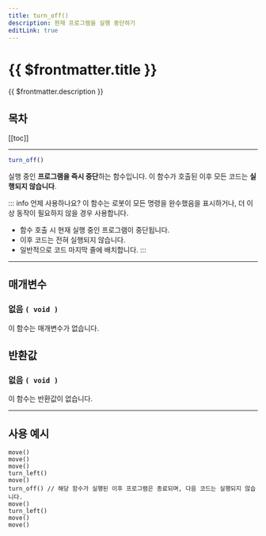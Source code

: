 ```yaml
---
title: turn_off()
description: 현재 프로그램을 실행 중단하기
editLink: true
---
```

<Badge type="info" text="함수" /><Badge type="tip" text="기본" />

# {{ $frontmatter.title }}
{{ $frontmatter.description }}
## 목차
[[toc]]
***
```javascript
turn_off()
```
실행 중인 **프로그램을 즉시 중단**하는 함수입니다. 이 함수가 호출된 이후 모든 코드는 **실행되지 않습니다**.

::: info 언제 사용하나요?
이 함수는 로봇이 모든 명령을 완수했음을 표시하거나, 더 이상 동작이 필요하지 않을 경우 사용합니다.

* 함수 호출 시 현재 실행 중인 프로그램이 중단됩니다.
* 이후 코드는 전혀 실행되지 않습니다.
* 일반적으로 코드 마지막 줄에 배치합니다.
:::

***
## 매개변수
### **없음 ```( void )```**
이 함수는 매개변수가 없습니다.
## 반환값
### **없음 ```( void )```**
이 함수는 반환값이 없습니다.
***

## 사용 예시
```javascript{6}
move()
move()
move()
turn_left()
move()
turn_off() // 해당 함수가 실행된 이후 프로그램은 종료되며, 다음 코드는 실행되지 않습니다.
move()
turn_left()
move()
move()
```